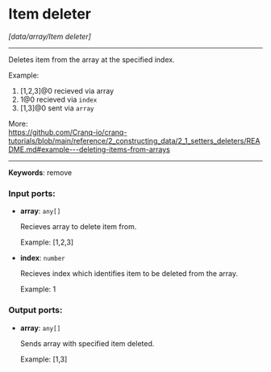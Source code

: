 # Item deleter

_[data/array/Item deleter]_

---

Deletes item from the array at the specified index.  
  
Example:   
1.  [1,2,3]@0 recieved via array   
2. 1@0 recieved via `index`   
3. [1,3]@0 sent via `array`  
  
More:  
https://github.com/Cranq-io/cranq-tutorials/blob/main/reference/2_constructing_data/2_1_setters_deleters/README.md#example---deleting-items-from-arrays  

---

__Keywords__: remove

### Input ports:

* __array__: ` any[] `

    Recieves array to delete item from.
    
    Example:
    [1,2,3]


* __index__: ` number `

    Recieves index which identifies item to be deleted from the array.
    
    Example:
    1

### Output ports:

* __array__: ` any[] `

    Sends array with specified item deleted.
    
    Example:
    [1,3]

